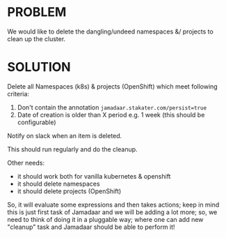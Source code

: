 # PROBLEM

We would like to delete the dangling/undeed namespaces &/ projects to clean up the cluster.

# SOLUTION

Delete all Namespaces (k8s) & projects (OpenShift) which meet following criteria:

1. Don't contain the annotation `jamadaar.stakater.com/persist=true`
2. Date of creation is older than X period e.g. 1 week (this should be configurable)

Notify on slack when an item is deleted.

This should run regularly and do the cleanup.

Other needs:

- it should work both for vanilla kubernetes & openshift
- it should delete namespaces
- it should delete projects (OpenShift)

So, it will evaluate some expressions and then takes actions; keep in mind this is just first task of Jamadaar and we will be adding a lot more; so, we need to think of doing it in a pluggable way; where one can add new "cleanup" task and Jamadaar should be able to perform it!